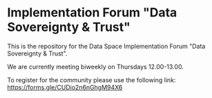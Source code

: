 # Implementation Forum "Data Sovereignty & Trust"

This is the repository for the Data Space Implementation Forum "Data Sovereignty & Trust".

We are currently meeting biweekly on Thursdays 12.00-13.00.

To register for the community please use the following link: https://forms.gle/CUDio2n6nGhgM94X6 

